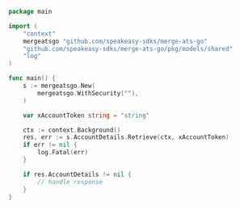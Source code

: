 <!-- Start SDK Example Usage [usage] -->
```go
package main

import (
	"context"
	mergeatsgo "github.com/speakeasy-sdks/merge-ats-go"
	"github.com/speakeasy-sdks/merge-ats-go/pkg/models/shared"
	"log"
)

func main() {
	s := mergeatsgo.New(
		mergeatsgo.WithSecurity(""),
	)

	var xAccountToken string = "string"

	ctx := context.Background()
	res, err := s.AccountDetails.Retrieve(ctx, xAccountToken)
	if err != nil {
		log.Fatal(err)
	}

	if res.AccountDetails != nil {
		// handle response
	}
}

```
<!-- End SDK Example Usage [usage] -->